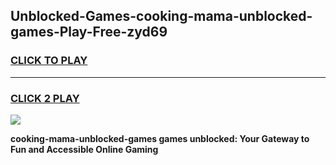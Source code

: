 
## Unblocked-Games-cooking-mama-unblocked-games-Play-Free-zyd69
<h3>
<a href="https://premium76.site?title=cooking-mama-unblocked-games&ref=18A1">CLICK TO PLAY</a></h3>
<hr>

<h3>
<a href="https://premium76.site?title=cooking-mama-unblocked-games&ref=18A1">CLICK 2 PLAY</a>
  
</h3>

<a href="https://premium76.site?title=cooking-mama-unblocked-games&ref=18A1"><img src="https://clearcache.store/games.png"></a>


**cooking-mama-unblocked-games games unblocked: Your Gateway to Fun and Accessible Online Gaming**

